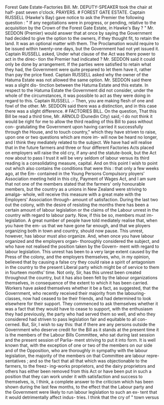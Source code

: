Forest Gate Estate-Factories Bill. Mr. DEPUTY-SPEAKER took the chair at half- past seven o'clock. PRAYERS. # FOREST GATE ESTATE. Captain RUSSELL (Hawke's Bay) gave notice to ask the Premier the following question : " If any negotiations were in progress, or pending, relative to the acquisition by the Crown of the Forest Gate Estate, in Hawke's Bay ? " Mr. SEDDON (Premier) would answer that at once by saying the Government had decided to give the option to the owners, if they thought fit, to retain the land. It was an optional matter with them. The Proclamation would require to be issued within twenty-one days, but the Government had not yet issued it. Captain RUSSELL asked, Under what clause of the Act was there power to act in the direc- tion the Premier had indicated ? Mr. SEDDON said it could only be done by arrangement. If the parties were satisfied to retain what they had, the Government were quite prepared to let them have it, rather than pay the price fixed. Captain RUSSELL asked why the owner of the Hatuma Estate was not allowed the same option. Mr. SEDDON said there was a slight dis- tinction between the Hatuma Estate and this estate. In respect to the Hatuma Estate the Government did not consider, under the whole of the circumstances, it was possible to act as they were doing in regard to this. Captain RUSSELL .- Then, you are making flesh of one and fowl of the other. Mr. SEDDON said there was a distinction, and in this case there was a slight difference. # FACTORIES BILL. On the question, That this Bill be read a third time, Mr. ARNOLD (Dunedin City) said,-I do not think it would be right for me to allow the third reading of this Bill to pass without con- gratulating the Government upon having carried it successfully through the House, and to touch country," which they have striven to raise, upon one or two questions which are more im- will now be heard no longer, and I think they mediately related to the subject. We have had will realise that in the future farmers and three or four different Factories Acts placed on employers will raise the old cry, if any-and the statute-book, but the Act now about to pass I trust it will be very seldom of labour versus its third reading is a consolidating measure, capital. And on this point I wish to point out which also contains the conditions that were this : that only a few weeks ago, at the Em- contained in the Young Persons Compulsory ployers' Association meeting held in this city, Payment of Wages Act, and I am sure that not one of the members stated that the farmers' only honourable members, but the country as a unions in New Zealand were striving to amalga- whole, will receive this measure with a great mate with the Employers' Association through- amount of satisfaction. During the last two out the colony, with the desire of resisting the months there has been a certain amount of labour legislation or the claims of the Labour unrest in the country with regard to labour party. Now, if this be so, members must im- legislation. A great number of people have told mediately realise that, when you have the em- us that we have gone far enough, and that we ployers organizing both in town and country, should now pause. This unrest, however, has labour must also organize. And, when once you have labour organized and the employers organ- thoroughly considered the subject, and who have not realised the position taken by the Govern- ment with regard to labour legislation. This unrest has been to a very large extent caused by the Press of the colony, and the employers themselves, who, in my opinion, believed that by causing a false cry they could raise a spirit of antagonism in the country to the present Liberal party which might be of service to them in fourteen months' time. Not only, Sir, has this unrest been created throughout the country, but it has also been felt by the labour organizations themselves, in consequence of the extent to which it has been carried. Workers have asked themselves whether it be a fact, as suggested, that the Government, who recently received their majority from the labouring- classes, now had ceased to be their friends, and had determined to look elsewhere for their support. They commenced to ask themselves whether it was a fact that they would have to cease to support, with the enthusiasm they had previously, the party who had served them so well, and who they considered had striven to pass legislation fair and equitable to all con- cerned. But, Sir, I wish to say this: that if there are any persons outside the Government who deserve credit for the Bill as it stands at the present time it is the members of the Labour Bills Committee, who sat during last session and the present session of Parlia- ment striving to put it into form. It is well known that, with the exception of one or two of the members on our side and of the Opposition, who are thoroughly in sympathy with the labour legislation, the majority of the members on that Committee are labour repre- sentatives ; and so the fact that all that which was objectionable to the farmers, to the freez- ing-works proprietors, and the dairy proprietors and others has either been removed from this Act or have been put in such a position that they can work under it with satisfaction and success to themselves, is, I think, a complete answer to the criticism which has been shown during the last few months, to the effect that the Labour party and the Government were likely to run labour legislation to such an ex- tent that it would detrimentally affect indus- tries. I think that the cry of " town versus 